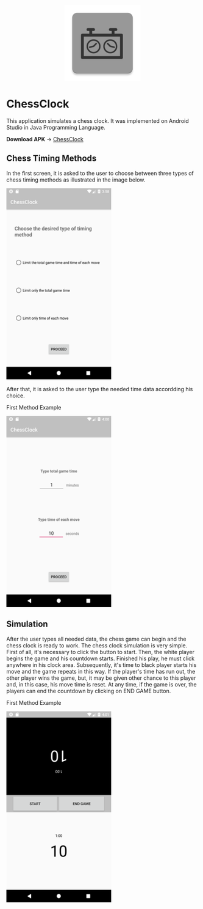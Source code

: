 <p align="center"><img src="app/src/main/ic_launcher-web.png" alt="Drawing Tool" height="200px"></p>


# ChessClock

This application simulates a chess clock. It was implemented on Android Studio in Java Programming Language.

**Download APK** -> [ChessClock](https://github.com/bfs07/ChessClock/blob/master/ChessClock.apk)

## Chess Timing Methods

In the first screen, it is asked to the user to choose between three types of chess timing methods as illustrated in the image below.

<img src="/images/ChooseTypeScreen.png" width="275" height="500">

After that, it is asked to the user type the needed time data accordding his choice.
   
  
First Method Example

<img src="/images/OptionsOfTypeScreen.png" width="275" height="500">

## Simulation

After the user types all needed data, the chess game can begin and the chess clock is ready to work. The chess clock simulation is very simple. First of all, it's necessary to click the button to start. Then, the white player begins the game and his countdown starts. Finished his play, he must click anywhere in his clock area. Subsequently, it's time to black player starts his move and the game repeats in this way. If the player's time has run out,  the other player wins the game, but, it may be given other chance to this player and, in this case, his move time is reset. At any time, if the game is over, the players can end the countdown by clicking on END GAME button.


First Method Example


<img src="/images/CountDownScreen.png" width="275" height="500">
